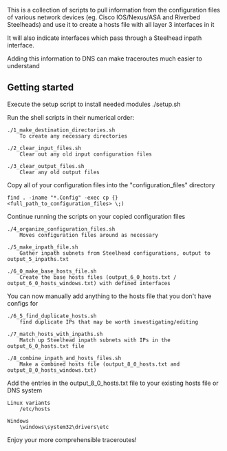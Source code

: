 This is a collection of scripts to pull information from the configuration files of various network devices (eg. Cisco IOS/Nexus/ASA and Riverbed Steelheads) and use it to create a hosts file with all layer 3 interfaces in it

It will also indicate interfaces which pass through a Steelhead inpath interface.

Adding this information to DNS can make traceroutes much easier to understand


Getting started
---------------
Execute the setup script to install needed modules
	./setup.sh

Run the shell scripts in their numerical order:

	./1_make_destination_directories.sh
		To create any necessary directories

	./2_clear_input_files.sh
		Clear out any old input configuration files

	./3_clear_output_files.sh
		Clear any old output files

Copy all of your configuration files into the "configuration_files" directory

    find . -iname "*.Config" -exec cp {} <full_path_to_configuration_files> \;)

Continue running the scripts on your copied configuration files

	./4_organize_configuration_files.sh
		Moves configuration files around as necessary

	./5_make_inpath_file.sh
		Gather inpath subnets from Steelhead configurations, output to output_5_inpaths.txt

	./6_0_make_base_hosts_file.sh
		Create the base hosts files (output_6_0_hosts.txt / output_6_0_hosts_windows.txt) with defined interfaces

You can now manually add anything to the hosts file that you don't have configs for

	./6_5_find_duplicate_hosts.sh
		find duplicate IPs that may be worth investigating/editing
	
	./7_match_hosts_with_inpaths.sh
		Match up Steelhead inpath subnets with IPs in the output_6_0_hosts.txt file

	./8_combine_inpath_and_hosts_files.sh
		Make a combined hosts file (output_8_0_hosts.txt and output_8_0_hosts_windows.txt)
 
 Add the entries in the output_8_0_hosts.txt file to your existing hosts file or DNS system

 	Linux variants
		/etc/hosts

 	Windows
		\windows\system32\drivers\etc

Enjoy your more comprehensible traceroutes!

